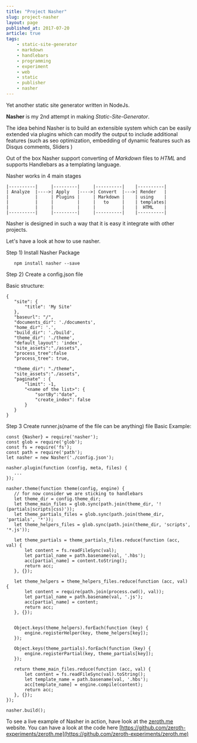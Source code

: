 ```yaml
---
title: "Project Nasher"
slug: project-nasher
layout: page
published_at: 2017-07-20
article: true
tags:
    - static-site-generator
    - markdown
    - handlebars
    - programming
    - experiment
    - web
    - static
    - publisher
    - nasher
---
```


Yet another static site generator written in NodeJs.

**Nasher** is my 2nd attempt in making *Static-Site-Generator*.

The idea behind Nasher is to build an extensible system which can be easily extended via plugins which can modify the output to include additional features (such as seo optimization, embedding of dynamic features such as Disqus comments,  Sliders  ) 

Out of the box Nasher support converting of  *Markdown* files to *HTML*  and supports Handlebars as a templating language.


Nasher works in 4 main stages 
```
|----------|     |---------|     |----------|    |----------|
| Analyze  |---->| Apply   |---->| Convert  |--->| Render   |
|          |     | Plugins |     | Markdown |    | using    |
|          |     |         |     |   to     |    | templates|
|          |     |         |     |          |    |  HTML    |    
|----------|     |---------|     |----------|    |----------|
```

Nasher is designed in such a way that it is easy it integrate with other projects. 

Let's have a look at how to use nasher.

Step 1) Install Nasher Package

```
   npm install nasher --save
```

Step 2) Create a config.json file

Basic structure:
```
{
   "site": {
       "title": 'My Site'
   },
   "baseurl": "/",
   "documents_dir": './documents',
   "home_dir": '.',
   "build_dir": './build',
   "theme_dir": './theme',
   "default_layout": 'index',
   "site_assets":"./assets",
   "process_tree":false
   "process_tree": true,
  
   "theme_dir": "./theme",
   "site_assets":"./assets",
   "paginate" : {
       "limit": -1,
       "<name of the list>": {
           "sortBy":"date",
           "create_index": false
       }
   }
}
```

Step 3 Create runner.js(name of the file can be anything) file
Basic Example:
```
const {Nasher} = require('nasher');
const glob = require('glob');
const fs = require('fs');
const path = require('path');
let nasher = new Nasher('./config.json');

nasher.plugin(function (config, meta, files) {
   ...
});

nasher.theme(function theme(config, engine) {
   // for now consider we are sticking to handlebars
   let theme_dir = config.theme_dir;
   let theme_main_files = glob.sync(path.join(theme_dir, '!(partials|scripts|css)'));
   let theme_partials_files = glob.sync(path.join(theme_dir, 'partials', '*'));
   let theme_helpers_files = glob.sync(path.join(theme_dir, 'scripts', '*.js'));
  
   let theme_partials = theme_partials_files.reduce(function (acc, val) {
       let content = fs.readFileSync(val);
       let partial_name = path.basename(val, '.hbs');
       acc[partial_name] = content.toString();
       return acc;
   }, {});

   let theme_helpers = theme_helpers_files.reduce(function (acc, val) {
       let content = require(path.join(process.cwd(), val));
       let partial_name = path.basename(val, '.js');
       acc[partial_name] = content;
       return acc;
   }, {});


   Object.keys(theme_helpers).forEach(function (key) {
       engine.registerHelper(key, theme_helpers[key]);
   });

   Object.keys(theme_partials).forEach(function (key) {
       engine.registerPartial(key, theme_partials[key]);
   });

   return theme_main_files.reduce(function (acc, val) {
       let content = fs.readFileSync(val).toString();
       let template_name = path.basename(val, '.hbs');
       acc[template_name] = engine.compile(content);
       return acc;
   }, {});
});

nasher.build();

```

To see a live example of Nasher in action, have look at the [zeroth.me](https://zeroth.me) website. 
You can have a look at the code here [https://github.com/zeroth-experiments/zeroth.me](https://github.com/zeroth-experiments/zeroth.me)


